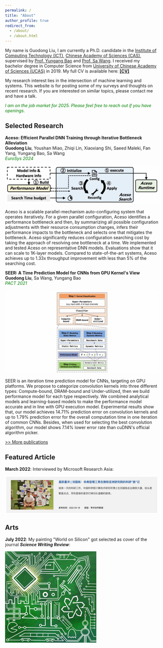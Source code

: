 ```yaml
---
permalink: /
title: "About"
author_profile: true
redirect_from: 
  - /about/
  - /about.html
---
```



My name is Guodong Liu, I am currently a Ph.D. candidate in the [Institute of Computing Technology (ICT)](http://english.ict.cas.cn), [Chinese Academy of Sciences (CAS)](http://english.cas.cn),  supervised by [Prof. Yungang Bao](http://acs.ict.ac.cn/baoyg/) and [Prof. Sa Wang](https://sooner.github.io). I received my bachelor degree in Computer Science from [University of Chinese Academy of Sciences (UCAS)](http://english.ucas.ac.cn) in 2019. My full CV is available here: [**[CV]**](/files/guodong_liu.pdf)

My research interest lies in the intersection of machine learning and systems. This website is for posting some of my surveys and thoughts on recent research. If you are interested on similar topics, please contact me and have a talk. 

<span style="color:green; font-style:italic">I am on the job market for 2025. Please feel free to reach out if you have openings.</span>  

## Selected Research

**Aceso: Efficient Parallel DNN Training through Iterative Bottleneck Alleviation**  
**Guodong Liu**, Youshan Miao, Zhiqi Lin, Xiaoxiang Shi, Saeed Maleki, Fan Yang, Yungang Bao, Sa Wang  
<span style="color:green; font-style:italic">EuroSys 2024</span>  

<img src="/images/publications/aceso-overview.jpg" />

Aceso is a scalable parallel-mechanism auto-configuring system that operates iteratively. For a given parallel configuration, Aceso identifies a performance bottleneck and then, by summarizing all possible configuration adjustments with their resource consumption changes, infers their performance impacts to the bottleneck and selects one that mitigates the bottleneck. Aceso significantly reduces configuration searching cost by taking the approach of resolving one bottleneck at a time. We implemented and tested Aceso on representative DNN models. Evaluations show that it can scale to 1K-layer models. Compared to state-of-the-art systems, Aceso achieves up to 1.33x throughput improvement with less than 5% of the searching cost.

**SEER: A Time Prediction Model for CNNs from GPU Kernel's View**  
**Guodong Liu**, Sa Wang, Yungang Bao  
<span style="color:green; font-style:italic">PACT 2021</span>  

<img src="/images/publications/seer-overview.jpg"/>

SEER is an iteration time prediction model for CNNs, targeting on GPU platforms. We propose to categorize convolution kernels into three different types: Compute-bound, DRAM-bound and Under-utilized, then we build performance model for each type respectively. We combined analytical models and learning-based models to make the performance model accurate and in line with GPU execution model. Experimental results show that, our model achieves 14.71% prediction error on convolution kernels and up to 1.79% prediction error for the overall computation time in one iteration of common CNNs. Besides, when used for selecting the best convolution algorithm, our model shows 7.14% lower error rate than cuDNN's official algorithm picker.

[>> More publications](/publications/)

## Featured Article
**March 2022**: Interviewed by Microsoft Research Asia:

[![](/images/publications/interview.jpg)](https://www.msra.cn/zh-cn/news/outreach-articles/星跃重洋-刘国栋：非典型理工男在微软亚洲研究)

## Arts
**July 2022**: My painting "World on Silicon" got selected as cover of the journal ***Science Writing Review***:

<a href="https://sw.kpcswa.org.cn/Catalog/202202/covers/0F94B2022.html"><img src="/images/publications/world-on-silicon.jpg" alt="world on silicon" width="300" class="center"></a>


